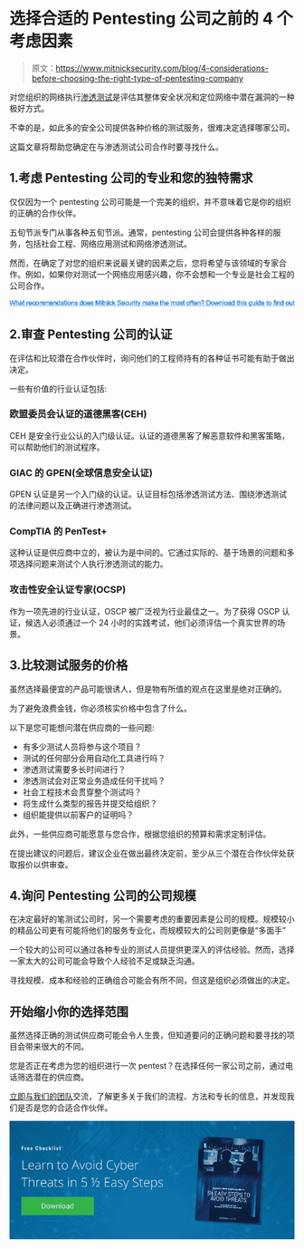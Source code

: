 # 选择合适的 Pentesting 公司之前的 4 个考虑因素

> 原文：<https://www.mitnicksecurity.com/blog/4-considerations-before-choosing-the-right-type-of-pentesting-company>

对您组织的网络执行[渗透测试](https://www.mitnicksecurity.com/penetration-testing)是评估其整体安全状况和定位网络中潜在漏洞的一种极好方式。

不幸的是，如此多的安全公司提供各种价格的测试服务，很难决定选择哪家公司。

这篇文章将帮助您确定在与渗透测试公司合作时要寻找什么。

## 1.考虑 Pentesting 公司的专业和您的独特需求

仅仅因为一个 pentesting 公司可能是一个完美的组织，并不意味着它是你的组织的正确的合作伙伴。

五旬节派专门从事各种五旬节派。通常，pentesting 公司会提供各种各样的服务，包括社会工程、网络应用测试和网络渗透测试。

然而，在确定了对您的组织来说最关键的因素之后，您将希望与该领域的专家合作。例如，如果你对测试一个网络应用感兴趣，你不会想和一个专业是社会工程的公司合作。

[![Are you doing everything you can to protect your organization? Discover our top  tips here.](img/21739e3e71a2c8467ca7cbb801d848b2.png)](https://cta-redirect.hubspot.com/cta/redirect/3875471/17d39c58-6f51-4d64-9cfc-57ee31efb530) 

## 2.审查 Pentesting 公司的认证

在评估和比较潜在合作伙伴时，询问他们的工程师持有的各种证书可能有助于做出决定。

一些有价值的行业认证包括:

### 欧盟委员会认证的道德黑客(CEH)

CEH 是安全行业公认的入门级认证。认证的道德黑客了解恶意软件和黑客策略，可以帮助他们的测试程序。

### GIAC 的 GPEN(全球信息安全认证)

GPEN 认证是另一个入门级的认证。认证目标包括渗透测试方法、围绕渗透测试的法律问题以及正确进行渗透测试。

### CompTIA 的 PenTest+

这种认证是供应商中立的，被认为是中间的。它通过实际的、基于场景的问题和多项选择问题来测试个人执行渗透测试的能力。

### 攻击性安全认证专家(OCSP)

作为一项先进的行业认证，OSCP 被广泛视为行业最佳之一。为了获得 OSCP 认证，候选人必须通过一个 24 小时的实践考试，他们必须评估一个真实世界的场景。

## 3.比较测试服务的价格

虽然选择最便宜的产品可能很诱人，但是物有所值的观点在这里是绝对正确的。

为了避免浪费金钱，你必须核实价格中包含了什么。

以下是您可能想问潜在供应商的一些问题:

*   有多少测试人员将参与这个项目？
*   测试的任何部分会用自动化工具进行吗？
*   渗透测试需要多长时间进行？
*   渗透测试会对正常业务造成任何干扰吗？
*   社会工程技术会贯穿整个测试吗？
*   将生成什么类型的报告并提交给组织？
*   组织能提供以前客户的证明吗？

此外，一些供应商可能愿意与您合作，根据您组织的预算和需求定制评估。

在提出建议的问题后，建议企业在做出最终决定前，至少从三个潜在合作伙伴处获取报价以供审查。

## 4.询问 Pentesting 公司的公司规模

在决定最好的笔测试公司时，另一个需要考虑的重要因素是公司的规模。规模较小的精品公司更有可能将他们的服务专业化，而规模较大的公司则更像是“多面手”

一个较大的公司可以通过各种专业的测试人员提供更深入的评估经验。然而，选择一家太大的公司可能会导致个人经验不足或缺乏沟通。

寻找规模、成本和经验的正确组合可能会有所不同，但这是组织必须做出的决定。

## 开始缩小你的选择范围

虽然选择正确的测试供应商可能会令人生畏，但知道要问的正确问题和要寻找的项目会带来很大的不同。

您是否正在考虑为您的组织进行一次 pentest？在选择任何一家公司之前，通过电话筛选潜在的供应商。

[立即与我们的团队](https://www.mitnicksecurity.com/contact-us)交流，了解更多关于我们的流程、方法和专长的信息，并发现我们是否是您的合适合作伙伴。

[![New call-to-action](img/95ee2efaa0b0e1050f47338da41f7869.png)](https://cta-redirect.hubspot.com/cta/redirect/3875471/7f9b1de1-cf7c-4700-8892-cdf9402b32cf)